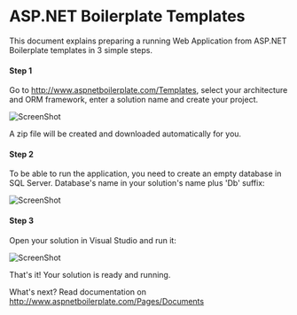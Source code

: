 # ASP.NET Boilerplate Templates


This document explains preparing a running Web Application from ASP.NET Boilerplate templates in 3 simple steps.

#### Step 1

Go to http://www.aspnetboilerplate.com/Templates, select your architecture and ORM framework, enter a solution name and create your project.

![ScreenShot](https://raw.github.com/aspnetboilerplate/templates/master/Docs/create_template_site_3.png)

A zip file will be created and downloaded automatically for you.

#### Step 2

To be able to run the application, you need to create an empty database in SQL Server. Database's name in your solution's name plus 'Db' suffix:

![ScreenShot](https://raw.github.com/aspnetboilerplate/templates/master/Docs/create_template_db.png)

#### Step 3

Open your solution in Visual Studio and run it:

![ScreenShot](https://raw.github.com/aspnetboilerplate/templates/master/Docs/create_template_web.png)

That's it! Your solution is ready and running.

What's next? Read documentation on http://www.aspnetboilerplate.com/Pages/Documents

